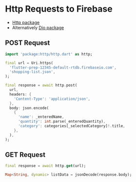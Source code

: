 # Http Requests to Firebase
- [Http package](https://pub.dev/packages/http/install)
- Alternatively [Dio package](https://pub.dev/packages/dio)

## POST Request
```dart
import 'package:http/http.dart' as http;

final url = Uri.https(
  'flutter-prep-12345-default-rtdb.firebaseio.com',
  'shopping-list.json',
);

final response = await http.post(
  url,
  headers: {
    'Content-Type': 'application/json',
  },
  body: json.encode(
    {
      'name': _enteredName,
      'quantity': int.parse(_enteredQuantity),
      'category': categories[_selectedCategory]!.title,
    },
  ),
);
```

## GET Request
```dart
final response = await http.get(url);

Map<String, dynamic> listData = jsonDecode(response.body);

```
